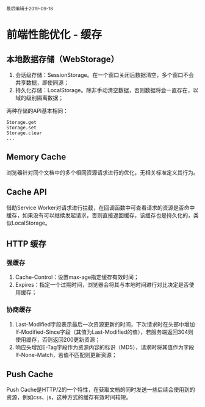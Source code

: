 <small>最后编辑于2019-09-18</small>

# 前端性能优化 - 缓存
## 本地数据存储（WebStorage）
1. 会话级存储：SessionStorage。在一个窗口关闭后数据清空，多个窗口不会共享数据，即使同源；
2. 持久化存储：LocalStorage。除非手动清空数据，否则数据将会一直存在，以域的级别隔离数据；

两种存储的API基本相同：
```
Storage.get
Storage.set
Storage.clear
...
```
## Memory Cache
浏览器针对同个文档中的多个相同资源请求进行的优化，无相关标准定义其行为。
## Cache API
借助Service Worker对请求进行拦截，在回调函数中可查看请求的资源是否命中缓存，如果没有可以继续发起请求，否则直接返回缓存，该缓存也是持久化的，类似LocalStorage。
## HTTP 缓存
### 强缓存
1. Cache-Control：设置max-age指定缓存有效时间；
2. Expires：指定一个过期时间，浏览器会将其与本地时间进行对比决定是否使用缓存；
### 协商缓存
1. Last-Modified字段表示最后一次资源更新的时间，下次请求时在头部中增加If-Modified-Since字段（其值为Last-Modified的值），若服务端返回304则使用缓存，否则返回200更新资源；
2. 响应头增加E-Tag字段作为资源内容的标识（MD5），请求时将其值作为字段If-None-Match，若值不匹配则更新资源；
## Push Cache
Push Cache是HTTP/2的一个特性，在获取文档的同时发送一些后续会使用到的资源，例如css、js，这种方式的缓存有效时间较短。